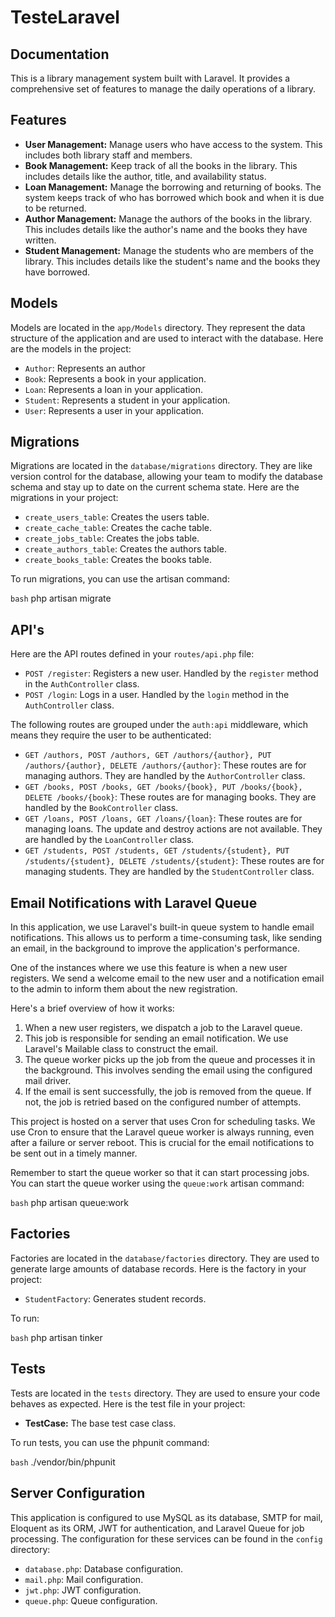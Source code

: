 # TesteLaravel

## Documentation

This is a library management system built with Laravel. It provides a comprehensive set of features to manage the daily operations of a library.

## Features

- **User Management:** Manage users who have access to the system. This includes both library staff and members.
- **Book Management:** Keep track of all the books in the library. This includes details like the author, title, and availability status.
- **Loan Management:** Manage the borrowing and returning of books. The system keeps track of who has borrowed which book and when it is due to be returned.
- **Author Management:** Manage the authors of the books in the library. This includes details like the author's name and the books they have written.
- **Student Management:** Manage the students who are members of the library. This includes details like the student's name and the books they have borrowed.

## Models

Models are located in the `app/Models` directory. They represent the data structure of the application and are used to interact with the database. Here are the models in the project:

- `Author`: Represents an author
- `Book`: Represents a book in your application.
- `Loan`: Represents a loan in your application.
- `Student`: Represents a student in your application.
- `User`: Represents a user in your application.

## Migrations

Migrations are located in the `database/migrations` directory. They are like version control for the database, allowing your team to modify the database schema and stay up to date on the current schema state. Here are the migrations in your project:

- `create_users_table`: Creates the users table.
- `create_cache_table`: Creates the cache table.
- `create_jobs_table`: Creates the jobs table.
- `create_authors_table`: Creates the authors table.
- `create_books_table`: Creates the books table.

To run migrations, you can use the artisan command:

```bash```
php artisan migrate


## API's

Here are the API routes defined in your `routes/api.php` file:

- `POST /register`: Registers a new user. Handled by the `register` method in the `AuthController` class.
- `POST /login`: Logs in a user. Handled by the `login` method in the `AuthController` class.

The following routes are grouped under the `auth:api` middleware, which means they require the user to be authenticated:

- `GET /authors, POST /authors, GET /authors/{author}, PUT /authors/{author}, DELETE /authors/{author}`: These routes are for managing authors. They are handled by the `AuthorController` class.
- `GET /books, POST /books, GET /books/{book}, PUT /books/{book}, DELETE /books/{book}`: These routes are for managing books. They are handled by the `BookController` class.
- `GET /loans, POST /loans, GET /loans/{loan}`: These routes are for managing loans. The update and destroy actions are not available. They are handled by the `LoanController` class.
- `GET /students, POST /students, GET /students/{student}, PUT /students/{student}, DELETE /students/{student}`: These routes are for managing students. They are handled by the `StudentController` class.

## Email Notifications with Laravel Queue

In this application, we use Laravel's built-in queue system to handle email notifications. This allows us to perform a time-consuming task, like sending an email, in the background to improve the application's performance.

One of the instances where we use this feature is when a new user registers. We send a welcome email to the new user and a notification email to the admin to inform them about the new registration.

Here's a brief overview of how it works:

1. When a new user registers, we dispatch a job to the Laravel queue.
2. This job is responsible for sending an email notification. We use Laravel's Mailable class to construct the email.
3. The queue worker picks up the job from the queue and processes it in the background. This involves sending the email using the configured mail driver.
4. If the email is sent successfully, the job is removed from the queue. If not, the job is retried based on the configured number of attempts.

This project is hosted on a server that uses Cron for scheduling tasks. We use Cron to ensure that the Laravel queue worker is always running, even after a failure or server reboot. This is crucial for the email notifications to be sent out in a timely manner.

Remember to start the queue worker so that it can start processing jobs. You can start the queue worker using the `queue:work` artisan command:

```bash```
php artisan queue:work

## Factories

Factories are located in the `database/factories` directory. They are used to generate large amounts of database records. Here is the factory in your project:

- `StudentFactory`: Generates student records.

To run:

```bash```
php artisan tinker

## Tests

Tests are located in the `tests` directory. They are used to ensure your code behaves as expected. Here is the test file in your project:

- **TestCase:** The base test case class.

To run tests, you can use the phpunit command:

```bash```
./vendor/bin/phpunit


## Server Configuration

This application is configured to use MySQL as its database, SMTP for mail, Eloquent as its ORM, JWT for authentication, and Laravel Queue for job processing. The configuration for these services can be found in the `config` directory:

- `database.php`: Database configuration.
- `mail.php`: Mail configuration.
- `jwt.php`: JWT configuration.
- `queue.php`: Queue configuration.


